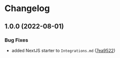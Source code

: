 # Changelog

## 1.0.0 (2022-08-01)


### Bug Fixes

* added NextJS starter to `Integrations.md` ([7ea9522](https://www.github.com/quantified-uncertainty/squiggle/commit/7ea95225b2fa3bd638b75a23bfd2d55ea1b7d595))
